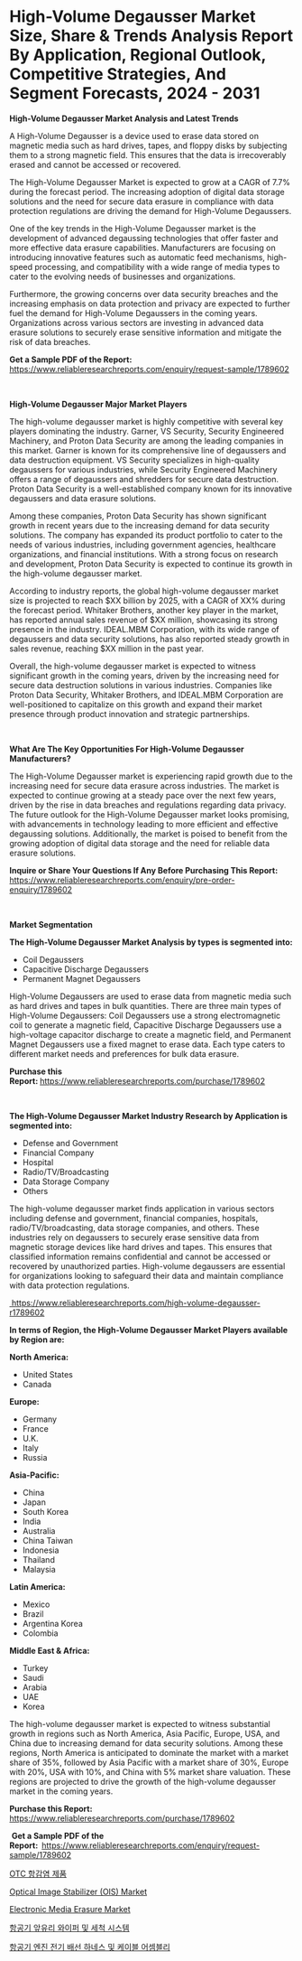 <p><h1>High-Volume Degausser Market Size, Share & Trends Analysis Report By Application, Regional Outlook, Competitive Strategies, And Segment Forecasts, 2024 - 2031</h1></p><p><strong>High-Volume Degausser Market Analysis and Latest Trends</strong></p>
<p><p>A High-Volume Degausser is a device used to erase data stored on magnetic media such as hard drives, tapes, and floppy disks by subjecting them to a strong magnetic field. This ensures that the data is irrecoverably erased and cannot be accessed or recovered. </p><p>The High-Volume Degausser Market is expected to grow at a CAGR of 7.7% during the forecast period. The increasing adoption of digital data storage solutions and the need for secure data erasure in compliance with data protection regulations are driving the demand for High-Volume Degaussers. </p><p>One of the key trends in the High-Volume Degausser market is the development of advanced degaussing technologies that offer faster and more effective data erasure capabilities. Manufacturers are focusing on introducing innovative features such as automatic feed mechanisms, high-speed processing, and compatibility with a wide range of media types to cater to the evolving needs of businesses and organizations.</p><p>Furthermore, the growing concerns over data security breaches and the increasing emphasis on data protection and privacy are expected to further fuel the demand for High-Volume Degaussers in the coming years. Organizations across various sectors are investing in advanced data erasure solutions to securely erase sensitive information and mitigate the risk of data breaches.</p></p>
<p><strong>Get a Sample PDF of the Report:&nbsp;</strong> <a href="https://www.reliableresearchreports.com/enquiry/request-sample/1789602">https://www.reliableresearchreports.com/enquiry/request-sample/1789602</a></p>
<p>&nbsp;</p>
<p><strong>High-Volume Degausser Major Market Players</strong></p>
<p><p>The high-volume degausser market is highly competitive with several key players dominating the industry. Garner, VS Security, Security Engineered Machinery, and Proton Data Security are among the leading companies in this market. Garner is known for its comprehensive line of degaussers and data destruction equipment. VS Security specializes in high-quality degaussers for various industries, while Security Engineered Machinery offers a range of degaussers and shredders for secure data destruction. Proton Data Security is a well-established company known for its innovative degaussers and data erasure solutions.</p><p>Among these companies, Proton Data Security has shown significant growth in recent years due to the increasing demand for data security solutions. The company has expanded its product portfolio to cater to the needs of various industries, including government agencies, healthcare organizations, and financial institutions. With a strong focus on research and development, Proton Data Security is expected to continue its growth in the high-volume degausser market.</p><p>According to industry reports, the global high-volume degausser market size is projected to reach $XX billion by 2025, with a CAGR of XX% during the forecast period. Whitaker Brothers, another key player in the market, has reported annual sales revenue of $XX million, showcasing its strong presence in the industry. IDEAL.MBM Corporation, with its wide range of degaussers and data security solutions, has also reported steady growth in sales revenue, reaching $XX million in the past year.</p><p>Overall, the high-volume degausser market is expected to witness significant growth in the coming years, driven by the increasing need for secure data destruction solutions in various industries. Companies like Proton Data Security, Whitaker Brothers, and IDEAL.MBM Corporation are well-positioned to capitalize on this growth and expand their market presence through product innovation and strategic partnerships.</p></p>
<p>&nbsp;</p>
<p><strong>What Are The Key Opportunities For High-Volume Degausser Manufacturers?</strong></p>
<p><p>The High-Volume Degausser market is experiencing rapid growth due to the increasing need for secure data erasure across industries. The market is expected to continue growing at a steady pace over the next few years, driven by the rise in data breaches and regulations regarding data privacy. The future outlook for the High-Volume Degausser market looks promising, with advancements in technology leading to more efficient and effective degaussing solutions. Additionally, the market is poised to benefit from the growing adoption of digital data storage and the need for reliable data erasure solutions.</p></p>
<p><strong>Inquire or Share Your Questions If Any Before Purchasing This Report:</strong> <a href="https://www.reliableresearchreports.com/enquiry/pre-order-enquiry/1789602">https://www.reliableresearchreports.com/enquiry/pre-order-enquiry/1789602</a></p>
<p>&nbsp;</p>
<p><strong>Market Segmentation</strong></p>
<p><strong>The High-Volume Degausser Market Analysis by types is segmented into:</strong></p>
<p><ul><li>Coil Degaussers</li><li>Capacitive Discharge Degaussers</li><li>Permanent Magnet Degaussers</li></ul></p>
<p><p>High-Volume Degaussers are used to erase data from magnetic media such as hard drives and tapes in bulk quantities. There are three main types of High-Volume Degaussers: Coil Degaussers use a strong electromagnetic coil to generate a magnetic field, Capacitive Discharge Degaussers use a high-voltage capacitor discharge to create a magnetic field, and Permanent Magnet Degaussers use a fixed magnet to erase data. Each type caters to different market needs and preferences for bulk data erasure.</p></p>
<p><strong>Purchase this Report:&nbsp;</strong><a href="https://www.reliableresearchreports.com/purchase/1789602">https://www.reliableresearchreports.com/purchase/1789602</a></p>
<p>&nbsp;</p>
<p><strong>The High-Volume Degausser Market Industry Research by Application is segmented into:</strong></p>
<p><ul><li>Defense and Government</li><li>Financial Company</li><li>Hospital</li><li>Radio/TV/Broadcasting</li><li>Data Storage Company</li><li>Others</li></ul></p>
<p><p>The high-volume degausser market finds application in various sectors including defense and government, financial companies, hospitals, radio/TV/broadcasting, data storage companies, and others. These industries rely on degaussers to securely erase sensitive data from magnetic storage devices like hard drives and tapes. This ensures that classified information remains confidential and cannot be accessed or recovered by unauthorized parties. High-volume degaussers are essential for organizations looking to safeguard their data and maintain compliance with data protection regulations.</p></p>
<p><a href="https://www.reliableresearchreports.com/high-volume-degausser-r1789602">&nbsp;https://www.reliableresearchreports.com/high-volume-degausser-r1789602</a></p>
<p><strong>In terms of Region, the High-Volume Degausser Market Players available by Region are:</strong></p>
<p>
    <p> <strong> North America: </strong>
        <ul>
            <li>United States</li>
            <li>Canada</li>
        </ul>
        </p> 
    <p> <strong> Europe: </strong>
        <ul>
            <li>Germany</li>
            <li>France</li>
            <li>U.K.</li>
            <li>Italy</li>
            <li>Russia</li>
        </ul>
        </p> 
    <p> <strong> Asia-Pacific: </strong>
        <ul>
            <li>China</li>
            <li>Japan</li>
            <li>South Korea</li>
            <li>India</li>
            <li>Australia</li>
            <li>China Taiwan</li>
            <li>Indonesia</li>
            <li>Thailand</li>
            <li>Malaysia</li>
        </ul>
        </p> 
    <p> <strong> Latin America: </strong>
        <ul>
            <li>Mexico</li>
            <li>Brazil</li>
            <li>Argentina Korea</li>
            <li>Colombia</li>
        </ul>
        </p> 
    <p> <strong> Middle East & Africa: </strong>
        <ul>
            <li>Turkey</li>
            <li>Saudi</li>
            <li>Arabia</li>
            <li>UAE</li>
            <li>Korea</li>
        </ul>
    </p>
    </p>
<p><p>The high-volume degausser market is expected to witness substantial growth in regions such as North America, Asia Pacific, Europe, USA, and China due to increasing demand for data security solutions. Among these regions, North America is anticipated to dominate the market with a market share of 35%, followed by Asia Pacific with a market share of 30%, Europe with 20%, USA with 10%, and China with 5% market share valuation. These regions are projected to drive the growth of the high-volume degausser market in the coming years.</p></p>
<p><strong>Purchase this Report: </strong><a href="https://www.reliableresearchreports.com/purchase/1789602">https://www.reliableresearchreports.com/purchase/1789602</a></p>
<p>&nbsp;<strong>Get a Sample PDF of the Report:&nbsp;&nbsp;</strong><a href="https://www.reliableresearchreports.com/enquiry/request-sample/1789602">https://www.reliableresearchreports.com/enquiry/request-sample/1789602</a></p>
<p><strong></strong></p>
<p><p><a href="https://medium.com/@dadanedu33/otc-%ED%95%AD%EA%B0%90%EC%97%BC%EC%A0%9C-%EC%A0%9C%ED%92%88-%EC%8B%9C%EC%9E%A5-%EA%B7%9C%EB%AA%A8-%EB%B0%8F-%EC%8B%9C%EC%9E%A5-%EB%8F%99%ED%96%A5-%EC%99%84%EC%A0%84%ED%95%9C-%EC%82%B0%EC%97%85-%EA%B0%9C%EC%9A%94-2024%EB%85%84%EB%B6%80%ED%84%B0-2031%EB%85%84-eaf0e7507dc3">OTC 항감염 제품</a></p><p><a href="https://issuu.com/reportprime-2/docs/optical-image-stabilizer-ois-market-size-2030.pptx">Optical Image Stabilizer (OIS) Market</a></p><p><a href="https://github.com/Sherrillcrooksxa8i18ucf2m/Market-Research-Report-List-2/blob/main/electronic-media-erasure-market.md">Electronic Media Erasure Market</a></p><p><a href="https://github.com/camron674/Market-Research-Report-List-1/blob/main/442932699900.md">항공기 앞유리 와이퍼 및 세척 시스템</a></p><p><a href="https://medium.com/@koreycrooks2022/%EB%B9%84%ED%96%89%EA%B8%B0-%EC%97%94%EC%A7%84-%EC%A0%84%EA%B8%B0-%EB%B0%B0%EC%84%A0-%ED%95%98%EB%84%A4%EC%8A%A4-%EB%B0%8F-%EC%BC%80%EC%9D%B4%EB%B8%94-%EC%96%B4%EC%85%88%EB%B8%94%EB%A6%AC-%EC%8B%9C%EC%9E%A5-%EB%8F%99%ED%96%A5-%EB%B0%8F-%EC%8B%9C%EC%9E%A5-%EB%B6%84%EC%84%9D%EC%9D%80-2024-2031%EB%85%84%EA%B9%8C%EC%A7%80-%EC%98%88%EC%B8%A1%EB%90%A9%EB%8B%88%EB%8B%A4-76099d20a49c">항공기 엔진 전기 배선 하네스 및 케이블 어셈블리</a></p></p>